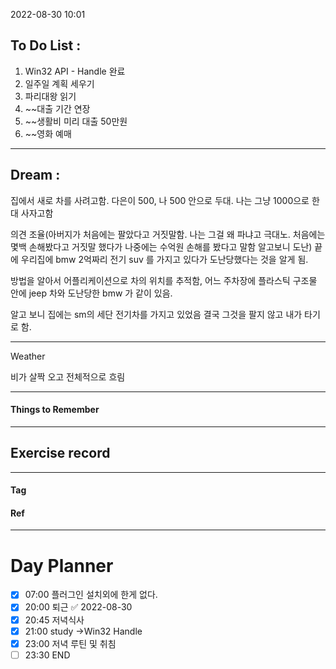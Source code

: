 2022-08-30 10:01

## To Do List :
1. Win32 API - Handle 완료
2. 일주일 계획 세우기
3. 파리대왕 읽기
4. ~~대출 기간 연장
5. ~~생활비 미리 대출 50만원
6. ~~영화 예매
---

## Dream :

집에서 새로 차를 사려고함.
다은이 500, 나 500 안으로 두대.
나는 그냥 1000으로 한대 사자고함

의견 조율(아버지가 처음에는 팔았다고 거짓말함. 나는 그걸 왜 파냐고 극대노. 처음에는 몇백 손해봤다고 거짓말 했다가 나중에는 수억원 손해를 봤다고 말함 알고보니 도난) 끝에 우리집에 bmw 2억짜리 전기 suv 를 가지고 있다가 도난당했다는 것을 알게 됨.

방법을 알아서 어플리케이션으로 차의 위치를 추적함, 어느 주차장에 플라스틱 구조물 안에 jeep 차와 도난당한 bmw 가 같이 있음.

알고 보니 집에는 sm의 세단 전기차를 가지고 있었음 결국 그것을 팔지 않고 내가 타기로 함.

---

Weather

비가 살짝 오고 전체적으로 흐림

---

#### Things to Remember

---

## Exercise record
---

#### Tag

#### Ref

---

# Day Planner
- [x] 07:00 플러그인 설치외에 한게 없다.
- [x] 20:00 퇴근 ✅ 2022-08-30
- [x] 20:45 저녁식사
- [x] 21:00 study ->Win32 Handle
- [x] 23:00 저녁 루틴 및 취침
- [ ] 23:30 END